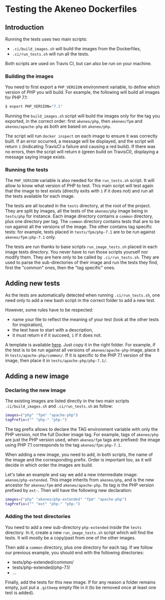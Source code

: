 # Testing the Akeneo Dockerfiles

## Introduction

Running the tests uses two main scripts:
- `.ci/build_images.sh` will build the images from the Dockerfiles,
- `.ci/run_tests.sh` will run all the tests.

Both scripts are used on Travis CI, but can also be run on your machine.

### Building the images

You need to first export a `PHP_VERSION` environment variable, to define which version of PHP you will build.
For example, the following will build all images for PHP 7.1:

```bash
$ export PHP_VERSION="7.1"
```

Running the `build_images.sh` script will build the images only for the tag you exported, in the correct order:
first `akeneo/php`, then `akeneo/fpm` and `akeneo/apache-php` as both are based on `akeneo/php`.

The script will run `docker inspect` on each image to ensure it was correctly built. If an error occurred, a message
will be displayed, and the script will return `1` (indicating TravisCI a failure and causing a red build). If there
was no errors, then the script will return `0` (green build on TravisCI), displaying a message saying image exists.

### Running the tests

The `PHP_VERSION` variable is also needed for the `run_tests.sh` script. It will allow to know what version of PHP to test.
This main script will test again that the image to test exists (directly exits with `1` if it does not) and run all
the tests available for each image.

The tests are all located in the `tests` directory, at the root of the project. They are split by images, all the tests
of the `akeneo/php` image being in `tests/php` for instance. Each image directory contains a `common` directory, plus
one directory per tag. The `common` directory contains tests that are to be run against all the versions of the image.
The other contains tag specific tests: for example, tests placed in `tests/fpm/php-7.1` are to be run against
`akeneo/fpm:php-7.1` only.

The tests are run thanks to base scripts `run_image_tests.sh` placed in each image tests directory. You never
have to run those scripts yourself nor modify them. They are here only to be called by `.ci/run_tests.sh`. They are
used to parse the sub-directories of their image and run the tests they find, first the "common" ones, then the "tag
specific" ones.

## Adding new tests

As the tests are automatically detected when running `.ci/run_tests.sh`, one need only to add a new bash script in the
correct folder to add a new test.

However, some rules have to be respected:
- name your file to reflect the meaning of your test (look at the other tests for inspiration),
- the test have to start with a description,
- it must return `0` if it succeed, `1` if it does not.

A template is available [here](https://github.com/akeneo/Dockerfiles/blob/master/.ci/test_template.sh). Just copy it in
the right folder. For example, if the test is to be run against all versions of `akeneo/apache-php` image, place it in
`tests/apache-php/common/`. If it is specific to the PHP 7.1 version of the image, then place it in
`tests/apache-php/php-7.1/`.

## Adding a new image

### Declaring the new image

The existing images are listed directly in the two main scripts `.ci/build_images.sh` and `.ci/run_tests.sh` as follow:

```bash
images=("php" "fpm" "apache-php")
tagPrefix=("" "php-" "php-")
```

The tag prefix allows to declare the TAG environment variable with only the PHP version, not the full Docker image tag.
For example, tags of `akeneo/php` are just the PHP version used, when `akeneo/fpm` tags are prefixed: the image using
PHP 7.1 corresponds to the tag `akeneo/fpm:php-7.1`.

When adding a new image, you need to add, in both scripts, the name of the image and the corresponding prefix. Order is
important too, as it will decide in which order the images are build.

Let's take an example and say we add a new intermediate image: `akeneo/php-extended`. This image inherits from
`akeneo/php`, and is the new ancestor for `akeneo/fpm` and `akeneo/apache-php`. Its tag is the PHP version prefixed by
`ext-`. Then will have the following new declaration:

```bash
images=("php" "akeneo/php-extended" "fpm" "apache-php")
tagPrefix=("" "ext" "php-" "php-")
```

### Adding the test directories

You need to add a new sub-directory `php-extended` inside the `tests` directory. In it, create a new
`run_image_tests.sh` script which will find the tests. It will mostly be a copy/past from one of the other images.

Then add a `common` directory, plus one directory for each tag. If we follow our previous example, you should end with
the following directories:

- tests/php-extended/common/
- tests/php-extended/php-7.1/
- ...

Finally, add the tests for this new image. If for any reason a folder remains empty, just put a `.gitkeep` empty file
in it (to be removed once at least one test is added).
